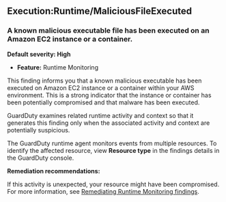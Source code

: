 Execution:Runtime/MaliciousFileExecuted
---------------------------------------

### A known malicious executable file has been executed on an Amazon EC2 instance or a container.

**Default severity: High**

* **Feature:** Runtime Monitoring

This finding informs you that a known malicious executable has been executed on Amazon EC2 instance or a container within your AWS environment. This is a strong indicator that the instance or container has been potentially compromised and that malware has been executed.

GuardDuty examines related runtime activity and context so that it generates this finding only when the associated activity and context are potentially suspicious.

The GuardDuty runtime agent monitors events from multiple resources. To identify the affected resource, view **Resource type** in the findings details in the GuardDuty console.

**Remediation recommendations:**

If this activity is unexpected, your resource might have been compromised. For more information, see [Remediating Runtime Monitoring findings](https://docs.aws.amazon.com/guardduty/latest/ug/guardduty-remediate-runtime-monitoring.html).